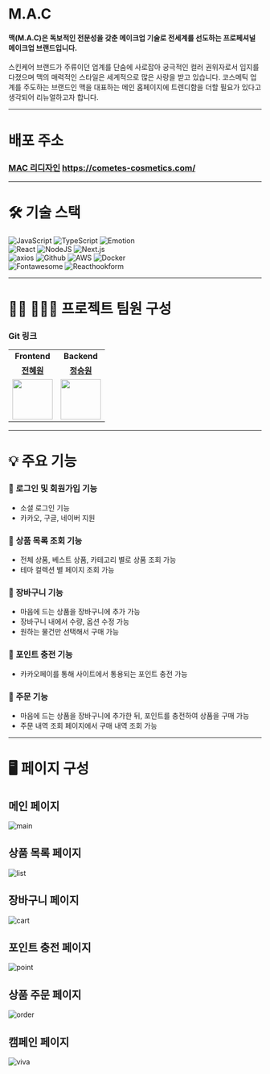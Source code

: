 # M.A.C
#### 맥(M.A.C)은 독보적인 전문성을 갖춘 메이크업 기술로 전세계를 선도하는 프로페셔널 메이크업 브랜드입니다.
스킨케어 브랜드가 주류이던 업계를 단숨에 사로잡아 궁극적인 컬러 권위자로서 입지를 다졌으며 맥의 매력적인 스타일은 세계적으로 많은 사랑을 받고 있습니다.
코스메틱 업계를 주도하는 브랜드인 맥을 대표하는 메인 홈페이지에 트렌디함을 더할 필요가 있다고 생각되어 리뉴얼하고자 합니다.

---
# 배포 주소
### [MAC 리디자인](https://cometes-cosmetics.com/) https://cometes-cosmetics.com/

---
# 🛠 기술 스택

![JavaScript](https://img.shields.io/badge/javascript-%23323330.svg?style=for-the-badge&logo=javascript&logoColor=white)
![TypeScript](https://img.shields.io/badge/typescript-3178C6.svg?style=for-the-badge&logo=typescript&logoColor=white)
![Emotion](https://img.shields.io/badge/emotion-c43BAD?style=for-the-badge&logo=css3&logoColor=white)
<br>
![React](https://img.shields.io/badge/react-61DAFB?style=for-the-badge&logo=react&logoColor=black)
![NodeJS](https://img.shields.io/badge/node.js-6DA55F?style=for-the-badge&logo=node.js&logoColor=white)
![Next.js](https://img.shields.io/badge/next.js-000000?style=for-the-badge&logo=nextdotjs&logoColor=white)
<br>
![axios](https://img.shields.io/badge/axios-5A29E4?style=for-the-badge&logo=axios&logoColor=white)
![Github](https://img.shields.io/badge/github-181717?style=for-the-badge&logo=github&logoColor=white)
![AWS](https://img.shields.io/badge/AWS-%23FF9900.svg?style=for-the-badge&logo=amazon-aws&logoColor=white)
![Docker](https://img.shields.io/badge/Docker-2496ED.svg?style=for-the-badge&logo=Docker&logoColor=white)
<br>
![Fontawesome](https://img.shields.io/badge/fontawesome-339AF0?style=for-the-badge&logo=fontawesome&logoColor=white)
![Reacthookform](https://img.shields.io/badge/reacthookform-EC5990?style=for-the-badge&logo=reacthookform&logoColor=white)
<br>

---
# 🧑‍💻 👩🏻‍💻 프로젝트 팀원 구성
### Git 링크
 <table>
    <tr>
      <td align="center">
        <b>Frontend</b>
      </td>
            <td align="center">
        <b>Backend</b>
      </td>
    </tr>
    <tr>
     <td align="center"><b><a href="https://github.com/cometes">전혜원</a></b></td>
     <td align="center"><b><a href="https://github.com/jswon-jung">정승원</a></b></td>
   </tr>
   <tr>
     <td align="center"><a href="https://github.com/cometes"><img src="https://velog.velcdn.com/images/cometes/post/f82a7726-4462-4e7b-a49f-4cb2a5f70bb1/image.png" width="80px" /></a></td>
     <td align="center"><a href="https://github.com/jswon-jung"><img src="https://velog.velcdn.com/images/cometes/post/aad5187d-d262-4837-934d-8e414d644c77/image.png" width="80px" /></a></td>
   </tr>
 </table>

---
 # 💡 주요 기능
 ### 🎯 **로그인 및 회원가입 기능**

 - 소셜 로그인 기능
 - 카카오, 구글, 네이버 지원


 ### 🎯 **상품 목록 조회 기능**
 
 - 전체 상품, 베스트 상품, 카테고리 별로 상품 조회 가능
 - 테마 컬렉션 별 페이지 조회 가능
 

 ### 🎯 **장바구니 기능**
 
 - 마음에 드는 상품을 장바구니에 추가 가능
 - 장바구니 내에서 수량, 옵션 수정 가능
 - 원하는 물건만 선택해서 구매 가능


 ### 🎯 **포인트 충전 기능**
 
 - 카카오페이를 통해 사이트에서 통용되는 포인트 충전 가능


 ### 🎯 **주문 기능**
 
 - 마음에 드는 상품을 장바구니에 추가한 뒤, 포인트를 충전하여 상품을 구매 가능
 - 주문 내역 조회 페이지에서 구매 내역 조회 가능

---

# 🖥️ 페이지 구성

## 메인 페이지
![main](https://github.com/user-attachments/assets/a9ec40c7-6e79-4786-9594-253e218ffedf)


## 상품 목록 페이지
![list](https://github.com/user-attachments/assets/fe5ac0f1-2bed-4390-b989-2d3a2ad0f224)


## 장바구니 페이지
![cart](https://github.com/user-attachments/assets/ad654e89-86a9-40ed-a2d3-84e5fb53fe6e)


## 포인트 충전 페이지
![point](https://github.com/user-attachments/assets/ca5deb53-fadd-4e4f-88e9-23ebdd67fa6f)


## 상품 주문 페이지
![order](https://github.com/user-attachments/assets/f1a09a95-a47b-42e8-af94-0e63ee661a6a)


## 캠페인 페이지
![viva](https://github.com/user-attachments/assets/a2d3f527-8f3a-4652-9506-d34d7e9091de)

